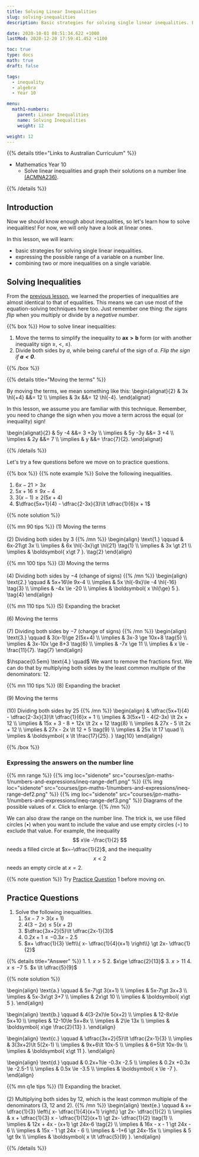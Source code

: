 ```yaml
---
title: Solving Linear Inequalities
slug: solving-inequalities
description: Basic strategies for solving single linear inequalities. Expressing the possible range of a variable on a number line. Combining two or more inequalities on a single variable.

date: 2020-10-01 08:51:34.622 +1000
lastMod: 2020-12-20 17:59:41.452 +1100

toc: true
type: docs
math: true
draft: false

tags:
  - inequality
  - algebra
  - Year 10

menu:
  math1-numbers:
    parent: Linear Inequalities
    name: Solving Inequalities
    weight: 12

weight: 12
---
```


{{% details title="Links to Australian Curriculum" %}}

- Mathematics Year 10
  - Solve linear inequalities and graph their solutions on a number line [(ACMNA236)](https://www.australiancurriculum.edu.au/f-10-curriculum/mathematics/?strand=Number+and+Algebra&strand=Measurement+and+Geometry&strand=Statistics+and+Probability&capability=ignore&priority=ignore&year=11761&elaborations=true&cd=ACMNA236&searchTerm=ACMNA236#dimension-content).

{{% /details %}}

## Introduction

Now we should know enough about inequalities, so let's learn how to solve inequalities! For now, we will only have a look at linear ones.

In this lesson, we will learn:

  - basic strategies for solving single linear inequalities.
  - expressing the possible range of a variable on a number line.
  - combining two or more inequalities on a single variable.

## Solving Inequalities

From the [previous lesson](../properties/#properties), we learned the properties of inequalities are almost identical to that of equalities. This means we can use most of the equation-solving techniques here too. Just remember one thing: *the signs flip* when you multiply or divide by a *negative number*.


{{% box %}}
How to solve linear inequalities:

  1. Move the terms to simplify the inequality to $\boldsymbol{ ax\gt b }$ form (or with another inequality sign $\ge$, $\lt$, $\le$).
  2. Divide both sides by $a$, while being careful of the sign of $a$. *Flip the sign if $\boldsymbol{ a<0 }$*.

{{% /box %}}

{{% details title="Moving the terms" %}}

By moving the terms, we mean something like this:
\begin{alignat}{2}
  & 3x \hl{+4} &&= 12 \\\\
  \implies & 3x &&= 12 \hl{-4}.
\end{alignat}

In this lesson, we assume you are familiar with this technique. Remember, you need to change the sign when you move a term across the equal (or inequality) sign!

\begin{alignat}{2}
  & 5y -4 &&= 3 +3y \\\\
  \implies & 5y -3y &&= 3 +4 \\\\
  \implies & 2y &&= 7 \\\\
  \implies & y &&= \frac{7}{2}.
\end{alignat}

{{% /details %}}

Let's try a few questions before we move on to practice questions.

{{% box %}}
{{% note example %}}
Solve the following inequalities.
  1. $6x-21\gt 3x$
  2. $5x+16\le 9x-4$
  3. $3(x-1)\ge 2(5x+4)$
  4. $\dfrac{5x+1}{4} - \dfrac{2-3x}{3}\lt \dfrac{1}{6}x + 1$

{{% note solution %}}

{{% mn 90 tips %}}
$(1)$ Moving the terms<br><br>
$(2)$ Dividing both sides by $3$
{{% /mn %}}
\begin{align}
  \text{1.} \qquad & 6x-21\gt 3x \\\\
  \implies & 6x \hl{-3x}\gt \hl{21} \tag{1} \\\\
  \implies & 3x \gt 21 \\\\
  \implies & \boldsymbol{ x\gt 7 }. \tag{2}
\end{align}

{{% mn 100 tips %}}
$(3)$ Moving the terms<br><br>
$(4)$ Dividing both sides by $-4$ (change of signs)
{{% /mn %}}
\begin{align}
  \text{2.} \qquad & 5x+16\le 9x-4 \\\\
  \implies & 5x \hl{-9x}\le -4 \hl{-16} \tag{3} \\\\
  \implies & -4x \le -20 \\\\
  \implies & \boldsymbol{ x \hl{\ge} 5 }. \tag{4}
\end{align}

{{% mn 110 tips %}}
$(5)$ Expanding the bracket<br><br>
$(6)$ Moving the terms<br><br>
$(7)$ Dividing both sides by $-7$ (change of signs)
{{% /mn %}}
\begin{align}
  \text{3.} \qquad & 3(x-1)\ge 2(5x+4) \\\\
  \implies & 3x-3 \ge 10x+8 \tag{5} \\\\
  \implies & 3x-10x \ge 8+3 \tag{6} \\\\
  \implies & -7x \ge 11 \\\\
  \implies & x \le -\frac{11}{7}. \tag{7}
\end{align}

$\hspace{0.5em} \text{4.} \quad$ We want to remove the fractions first. We can do that by multiplying both sides by the least common multiple of the denominators: $12$.

{{% mn 110 tips %}}
$(8)$ Expanding the bracket<br><br>
$(9)$ Moving the terms<br><br>
$(10)$ Dividing both sides by $25$
{{% /mn %}}
\begin{align}
  & \dfrac{5x+1}{4} - \dfrac{2-3x}{3}\lt \dfrac{1}{6}x + 1 \\\\
  \implies & 3(5x+1) - 4(2-3x) \lt 2x + 12 \\\\
  \implies & 15x + 3 - 8 + 12x \lt 2x + 12 \tag{8} \\\\
  \implies & 27x - 5 \lt 2x + 12 \\\\
  \implies & 27x - 2x \lt 12 + 5 \tag{9} \\\\
  \implies & 25x \lt 17 \quad \\\\
  \implies & \boldsymbol{ x \lt \frac{17}{25}. } \tag{10}
\end{align}

{{% /box %}}


### Expressing the answers on the number line

{{% mn range %}}
{{% img loc="sidenote" src="courses/jpn-maths-1/numbers-and-expressions/ineq-range-def1.png" %}}
{{% img loc="sidenote" src="courses/jpn-maths-1/numbers-and-expressions/ineq-range-def2.png" %}}
{{% img loc="sidenote" src="courses/jpn-maths-1/numbers-and-expressions/ineq-range-def3.png" %}}
Diagrams of the possible values of $x$. Click to enlarge.
{{% /mn %}}

We can also draw the range on the number line. The trick is, we use filled circles ($\bullet$) when you want to include the value and use empty circles ($\circ$) to exclude that value. For example, the inequality $$ x\le -\frac{1}{2} $$ needs a filled circle at $x=-\dfrac{1}{2}$, and the inequality $$ x\lt 2 $$ needs an empty circle at $x=2$.

{{% note question %}} Try [Practice Question](#practice-questions) 1 before moving on.




## Practice Questions

1. Solve the following inequalities.
    1. $5x-7\gt 3(x+1)$
    2. $4(3-2x)\le 5(x+2)$
    3. $\dfrac{3x+2}{5}\lt \dfrac{2x-1}{3}$
    4. $0.2x+1\le -0.3x -2.5$
    5. $x+ \dfrac{1}{3} \left\\{ x- \dfrac{1}{4}(x+1) \right\\} \gt 2x- \dfrac{1}{2}$

{{% details title="Answer" %}}
1. 
    1. $x\gt 5$
    2. $x\ge \dfrac{2}{13}$
    3. $x\gt 11$
    4. $x \le -7$
    5. $x \lt \dfrac{5}{9}$

{{% note solution %}}

\begin{align}
  \text{a.} \qquad & 5x-7\gt 3(x+1) \\\\
  \implies & 5x-7\gt 3x+3 \\\\
  \implies & 5x-3x\gt 3+7 \\\\
  \implies & 2x\gt 10 \\\\
  \implies & \boldsymbol{ x\gt 5 }.
\end{align}

\begin{align}
  \text{b.} \qquad & 4(3-2x)\le 5(x+2) \\\\
  \implies & 12-8x\le 5x+10 \\\\
  \implies & 12-10\le 5x+8x \\\\
  \implies & 2\le 13x \\\\
  \implies & \boldsymbol{ x\ge \frac{2}{13} }.
\end{align}

\begin{align}
  \text{c.} \qquad & \dfrac{3x+2}{5}\lt \dfrac{2x-1}{3} \\\\
  \implies & 3(3x+2)\lt 5(2x-1) \\\\
  \implies & 9x+6\lt 10x-5 \\\\
  \implies & 6+5\lt 10x-9x \\\\
  \implies & \boldsymbol{ x\gt 11 }.
\end{align}

\begin{align}
  \text{d.} \qquad & 0.2x+1\le -0.3x -2.5 \\\\
  \implies & 0.2x +0.3x \le -2.5-1 \\\\
  \implies & 0.5x \le -3.5 \\\\
  \implies & \boldsymbol{ x \le -7 }.
\end{align}

{{% mn q1e tips %}}
$(1)$ Expanding the bracket.<br><br>
$(2)$ Multiplying both sides by $12$, which is the least common multiple of the denominators ($3$, $12$ and $2$).
{{% /mn %}}
\begin{align}
  \text{e.} \qquad & x+ \dfrac{1}{3} \left\\{ x- \dfrac{1}{4}(x+1) \right\\} \gt 2x- \dfrac{1}{2} \\\\
  \implies & x + \dfrac{1}{3} x - \dfrac{1}{12}(x+1) \gt 2x- \dfrac{1}{2} \tag{1} \\\\
  \implies & 12x + 4x - (x+1) \gt 24x-6 \tag{2} \\\\
  \implies & 16x - x - 1 \gt 24x - 6 \\\\
  \implies & 15x - 1 \gt 24x - 6 \\\\
  \implies & -1+6 \gt 24x-15x \\\\
  \implies & 5 \gt 9x \\\\
  \implies & \boldsymbol{ x \lt \dfrac{5}{9} }.
\end{align}

{{% /details %}}
